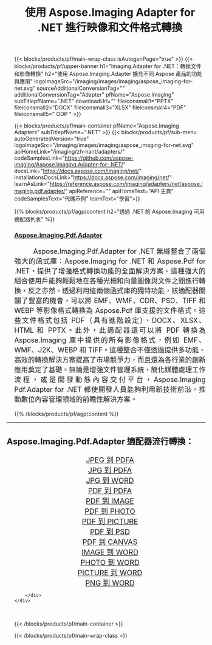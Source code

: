 ﻿---
title: 使用 Aspose.Imaging Adapter for .NET 進行映像和文件格式轉換 
weight: 3920
url: /zh-hant/adapters/net/ 
lang: zh-hant
langdirlevel: 2
locales: zh-hans,ja,it,ru,de,es,fr,nl,id,lt,pl,pt,vi,tr,ko,zh-hant,ar,hi,th,sv,cs,uk,he
description: 使用 Aspose.Imaging Adapters 和各種 Aspose 產品簡化格式轉換任務。這些適配器支援 Aspose.Imaging 和其他關鍵 Aspose 工具之間的圖像和文件轉換，確保跨數位專案的流暢整合過程。
---

{{< blocks/products/pf/main-wrap-class isAutogenPage="true" >}}
{{< blocks/products/pf/upper-banner h1="Imaging.Adapter for .NET：轉換文件和影像轉換" h2="使用 Aspose.Imaging.Adapter 擴充不同 Aspose 產品的功能與應用" logoImageSrc="/imaging/images/imaging/aspose_imaging-for-net.svg" sourceAdditionalConversionTag="" additionalConversionTag="Adapter" pfName="Aspose.Imaging" subTitlepfName=".NET" downloadUrl="" fileiconsmall1="PPTX" fileiconsmall2="DOCX" fileiconsmall3="XLSX" fileiconsmall4="PDF" fileiconsmall5=" ODP " >}}

{{< blocks/products/pf/main-container pfName="Aspose.Imaging Adapters" subTitlepfName=".NET" >}}
{{< blocks/products/pf/sub-menu autoGeneratedVersion="true" logoImageSrc="/imaging/images/imaging/aspose_imaging-for-net.svg" apiHomeLink="/imaging/zh-hant/adapters/" codeSamplesLink="https://github.com/aspose-imaging/Aspose.Imaging.Adapter-for-.NET/" docsLink="https://docs.aspose.com/imaging/net/" installationsDocsLink="https://docs.aspose.com/imaging/net/" learnAsLink="https://reference.aspose.com/imaging/adapters/net/aspose.imaging.pdf.adapter/" apiReference="" apiHomeText="API 主頁" codeSamplesText="代碼示例" learnText="學習">}}

{{% blocks/products/pf/agp/content h2="透過 .NET 的 Aspose.Imaging 可用適配器列表" %}}

<h3><a href="https://reference.aspose.com/imaging/adapters/net/aspose.imaging.pdf.adapter/">Aspose.Imaging.Pdf.Adapter</a></h3>

<p align="justify" style="font-size:18px;text-indent:50px;">Aspose.Imaging.Pdf.Adapter for .NET 無縫整合了兩個強大的函式庫：Aspose.Imaging for .NET 和 Aspose.Pdf for .NET，提供了增強格式轉換功能的全面解決方案。這種強大的組合使用戶能夠輕鬆地在各種光柵和向量圖像與文件之間進行轉換，反之亦然。透過利用這兩個函式庫的獨特功能，該適配器開闢了豐富的機會，可以將 EMF、WMF、CDR、PSD、TIFF 和 WEBP 等影像格式轉換為 Aspose.Pdf 庫支援的文件格式。這些文件格式包括 PDF（具有進階設定）、DOCX、XLSX、HTML 和 PPTX。此外，此適配器還可以將 PDF 轉換為 Aspose.Imaging 庫中提供的所有影像格式，例如 EMF、WMF、J2K、WEBP 和 TIFF。這種整合不僅透過提供多功能、高效的轉換解決方案提高了市場競爭力，而且還為各行業的創新應用奠定了基礎。無論是增強文件管理系統、簡化媒體處理工作流程，或是開發動態內容交付平台，Aspose.Imaging Pdf.Adapter for .NET 都使開發人員能夠利用新技術前沿，推動數位內容管理領域的前瞻性解決方案。</p>

{{% /blocks/products/pf/agp/content %}}

<div class="container-fluid productfamilypage bg-gray">
    <div class="convertypes bg-gray agp-content section">
        <div class="container">
		<hr style="margin-left:-20px;"/>		
		    <h4 style="margin-left:-20px;margin-bottom:20px;font-size:22px;">Aspose.Imaging.Pdf.Adapter 適配器流行轉換：</h4>
<div class="row other-converters" style="font-size: 19px;text-align:center;">
<div class='col-md-3 other-converter remove-lp remove-rp'><a href="/imaging/zh-hant/adapters/net/jpeg-to-pdfa/" style="padding:15px;">JPEG 到 PDFA</a></div>
<div class='col-md-3 other-converter remove-lp remove-rp'><a href="/imaging/zh-hant/adapters/net/jpg-to-pdfa/" style="padding:15px;">JPG 到 PDFA</a></div>
<div class='col-md-3 other-converter remove-lp remove-rp'><a href="/imaging/zh-hant/adapters/net/jpg-to-word/" style="padding:15px;">JPG 到 WORD</a></div>
<div class='col-md-3 other-converter remove-lp remove-rp'><a href="/imaging/zh-hant/adapters/net/pdf-to-pdfa/" style="padding:15px;">PDF 到 PDFA</a></div>
<div class='col-md-3 other-converter remove-lp remove-rp'><a href="/imaging/zh-hant/adapters/net/pdf-to-image/" style="padding:15px;">PDF 到 IMAGE</a></div>
<div class='col-md-3 other-converter remove-lp remove-rp'><a href="/imaging/zh-hant/adapters/net/pdf-to-photo/" style="padding:15px;">PDF 到 PHOTO</a></div>
<div class='col-md-3 other-converter remove-lp remove-rp'><a href="/imaging/zh-hant/adapters/net/pdf-to-picture/" style="padding:15px;">PDF 到 PICTURE</a></div>
<div class='col-md-3 other-converter remove-lp remove-rp'><a href="/imaging/zh-hant/adapters/net/pdf-to-psd/" style="padding:15px;">PDF 到 PSD</a></div>
<div class='col-md-3 other-converter remove-lp remove-rp'><a href="/imaging/zh-hant/adapters/net/pdf-to-canvas/" style="padding:15px;">PDF 到 CANVAS</a></div>
<div class='col-md-3 other-converter remove-lp remove-rp'><a href="/imaging/zh-hant/adapters/net/image-to-word/" style="padding:15px;">IMAGE 到 WORD</a></div>
<div class='col-md-3 other-converter remove-lp remove-rp'><a href="/imaging/zh-hant/adapters/net/photo-to-word/" style="padding:15px;">PHOTO 到 WORD</a></div>
<div class='col-md-3 other-converter remove-lp remove-rp'><a href="/imaging/zh-hant/adapters/net/picture-to-word/" style="padding:15px;">PICTURE 到 WORD</a></div>
<div class='col-md-3 other-converter remove-lp remove-rp'><a href="/imaging/zh-hant/adapters/net/png-to-word/" style="padding:15px;">PNG 到 WORD</a></div>
</div>
                
        </div>
    </div>
</div>
<br/>

{{< /blocks/products/pf/main-container >}}

{{< /blocks/products/pf/main-wrap-class >}}
